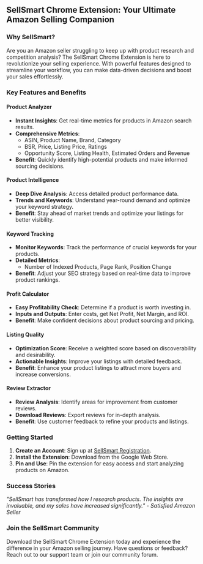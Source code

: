 ## SellSmart Chrome Extension: Your Ultimate Amazon Selling Companion

### Why SellSmart?

Are you an Amazon seller struggling to keep up with product research and competition analysis? The SellSmart Chrome Extension is here to revolutionize your selling experience. With powerful features designed to streamline your workflow, you can make data-driven decisions and boost your sales effortlessly.

### Key Features and Benefits

#### **Product Analyzer**
- **Instant Insights**: Get real-time metrics for products in Amazon search results.
- **Comprehensive Metrics**:
  - ASIN, Product Name, Brand, Category
  - BSR, Price, Listing Price, Ratings
  - Opportunity Score, Listing Health, Estimated Orders and Revenue
- **Benefit**: Quickly identify high-potential products and make informed sourcing decisions.

#### **Product Intelligence**
- **Deep Dive Analysis**: Access detailed product performance data.
- **Trends and Keywords**: Understand year-round demand and optimize your keyword strategy.
- **Benefit**: Stay ahead of market trends and optimize your listings for better visibility.

#### **Keyword Tracking**
- **Monitor Keywords**: Track the performance of crucial keywords for your products.
- **Detailed Metrics**:
  - Number of Indexed Products, Page Rank, Position Change
- **Benefit**: Adjust your SEO strategy based on real-time data to improve product rankings.

#### **Profit Calculator**
- **Easy Profitability Check**: Determine if a product is worth investing in.
- **Inputs and Outputs**: Enter costs, get Net Profit, Net Margin, and ROI.
- **Benefit**: Make confident decisions about product sourcing and pricing.

#### **Listing Quality**
- **Optimization Score**: Receive a weighted score based on discoverability and desirability.
- **Actionable Insights**: Improve your listings with detailed feedback.
- **Benefit**: Enhance your product listings to attract more buyers and increase conversions.

#### **Review Extractor**
- **Review Analysis**: Identify areas for improvement from customer reviews.
- **Download Reviews**: Export reviews for in-depth analysis.
- **Benefit**: Use customer feedback to refine your products and listings.

### Getting Started

1. **Create an Account**: Sign up at [SellSmart Registration](https://dashboard.SellSmart.com/register).
2. **Install the Extension**: Download from the Google Web Store.
3. **Pin and Use**: Pin the extension for easy access and start analyzing products on Amazon.

### Success Stories

*"SellSmart has transformed how I research products. The insights are invaluable, and my sales have increased significantly." - Satisfied Amazon Seller*

### Join the SellSmart Community

Download the SellSmart Chrome Extension today and experience the difference in your Amazon selling journey. Have questions or feedback? Reach out to our support team or join our community forum.

